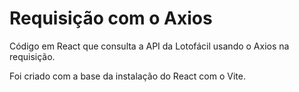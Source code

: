 # Requisição com o Axios

Código em React que consulta a API da Lotofácil usando o Axios na requisição.

Foi criado com a base da instalação do React com o Vite.
